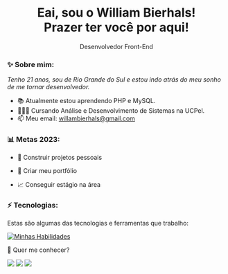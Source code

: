 <h1 align='center'>
  Eai, sou o William Bierhals!
  <br/>
  Prazer ter você por aqui!
</h1>

<p align='center'>
  Desenvolvedor Front-End
</p>

### ✨ Sobre mim:

<p>
  <em>
    Tenho 21 anos, sou de Rio Grande do Sul e estou indo atrás do meu sonho de me tornar desenvolvedor.
  </em>
</p>

- 📚 Atualmente estou aprendendo PHP e MySQL.
- 👨🏼‍💻 Cursando Análise e Desenvolvimento de Sistemas na UCPel.
- 📫 Meu email: willambierhals@gmail.com

### 📊 Metas 2023:

- 🧩 Construir projetos pessoais

- 📂 Criar meu portfólio

- 📈 Conseguir estágio na área

### ⚡ Tecnologias:

Estas são algumas das tecnologias e ferramentas que trabalho:

[![Minhas Habilidades](https://skillicons.dev/icons?i=html,css,javascript,react,firebase,bootstrap,styledcomponents,ts,php,mysql)](https://skillicons.dev)

💬 Quer me conhecer?

<div>
  <a href="https://www.linkedin.com/in/william-bierhals-971b84222/" target="_blank"><img src="https://img.shields.io/badge/-LinkedIn-%230077B5?style=for-the-badge&logo=linkedin&logoColor=white" target="_blank"></a>
  <a href="https://api.whatsapp.com/send/?phone=%2B5553984389423&text&app_absent=0" target="_blank"><img src="https://img.shields.io/badge/WhatsApp-25D366?style=for-the-badge&logo=whatsapp&logoColor=white" target="_blank"></a>
  <a href = "mailto:willambierhals@gmail.com"><img src="https://img.shields.io/badge/-Gmail-%23333?style=for-the-badge&logo=gmail&logoColor=white" target="_blank"></a>
</div>

